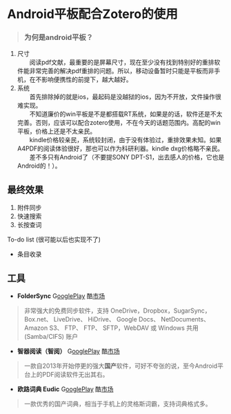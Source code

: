 # Android平板配合Zotero的使用

>### 为何是android平板？
1. 尺寸  
　　阅读pdf文献，最重要的是屏幕尺寸，现在至少没有找到特别好的重排软件能非常完善的解决pdf重排的问题。所以，移动设备暂时只能是平板而非手机，在不影响便携性的前提下，越大越好。
2. 系统  
　　首先排除掉的就是ios，最起码是没越狱的ios，因为不开放，文件操作很难实现。  
　　不知道廉价的win平板是不是都搭载RT系统，如果是的话，软件还是不太完善。否则，应该可以配合zotero使用，不在今天的话题范围内。高配的win平板，价格上还是不太亲民。  
　　kindle价格较亲民，系统较封闭，由于没有体验过，重排效果未知。如果A4PDF的阅读体验很好，那也可以作为科研利器。kindle dxg价格略不亲民。  
　　差不多只有Android了（不要提SONY DPT-S1，出去感人的价格，它也是Android的！）。

## 最终效果

1. 附件同步
2. 快速搜索
3. 长按查词

To-do list (很可能以后也实现不了)

* 条目收录

## 工具

* **FolderSync** G[ooglePlay](https://play.google.com/store/apps/details?id=dk.tacit.android.foldersync.full) 酷[市场](http://coolapk.com/apk/dk.tacit.android.foldersync.full)
>非常强大的免费同步软件，支持 OneDrive，Dropbox，SugarSync，Box.net、 LiveDrive、 HiDrive、 Google Docs、 NetDocuments、 Amazon S3、 FTP、 FTP、 SFTP，WebDAV 或 Windows 共用 (Samba/CIFS) 账户

* **智器阅读（智阅）** G[ooglePlay](https://play.google.com/store/apps/details?id=com.smartdevices.special) 酷[市场](http://coolapk.com/apk/com.smartdevices)
>一款自2013年开始停更的强大**国产**软件，可好不夸张的说，至今Android平台上的PDF阅读软件无出其右。

* **欧路词典 Eudic**
G[ooglePlay](https://play.google.com/store/apps/details?id=com.smartdevices.special) 酷[市场](http://coolapk.com/apk/com.smartdevices)
>一款优秀的国产词典，相当于手机上的灵格斯词霸，支持词典格式多。
